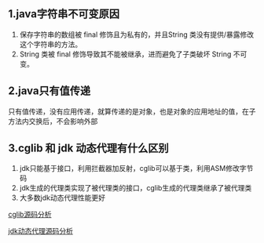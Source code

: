 ## 1.java字符串不可变原因

1. 保存字符串的数组被 final 修饰且为私有的，并且String 类没有提供/暴露修改这个字符串的方法。
2. String 类被 final 修饰导致其不能被继承，进而避免了子类破坏 String 不可变。

## 2.java只有值传递

只有值传递，没有应用传递，就算传递的是对象，也是对象的应用地址的值，在子方法内交换后，不会影响外部

## 3.cglib 和 jdk 动态代理有什么区别

1. jdk只能基于接口，利用拦截器加反射，cglib可以基于类，利用ASM修改字节码
2. jdk生成的代理类实现了被代理类的接口，cglib生成的代理类继承了被代理类
3. 大多数jdk动态代理性能更好

[cglib源码分析](https://cloud.tencent.com/developer/article/1898468)

[jdk动态代理源码分析](https://blog.csdn.net/CarryBest/article/details/112857330)
